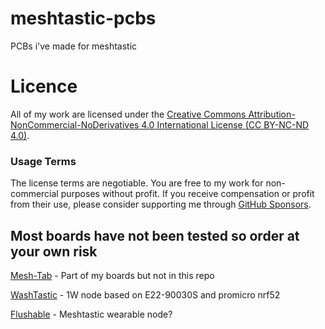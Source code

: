 # meshtastic-pcbs
PCBs i've made for meshtastic


# Licence 

All of my work are licensed under the [Creative Commons Attribution-NonCommercial-NoDerivatives 4.0 International License (CC BY-NC-ND 4.0)](https://creativecommons.org/licenses/by-nc-nd/4.0/).

### Usage Terms

The license terms are negotiable. You are free to my work for non-commercial purposes without profit. If you receive compensation or profit from their use, please consider supporting me through [GitHub Sponsors](https://github.com/sponsors/valzzu).



## Most boards have not been tested so order at your own risk

[Mesh-Tab](https://github.com/valzzu/Mesh-Tab) - Part of my boards but not in this repo 

[WashTastic](/WashTastic) - 1W node based on E22-90030S and promicro nrf52

[Flushable](/Flushable) - Meshtastic wearable node?
